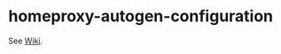 # homeproxy-autogen-configuration
See [Wiki](https://github.com/thisIsIan-W/homeproxy-autogen-configuration/wiki/immortalwrt-homeproxy-%E4%B8%80%E9%94%AE%E9%85%8D%E7%BD%AE%E8%84%9A%E6%9C%AC%E4%BD%BF%E7%94%A8%E8%AF%B4%E6%98%8E).